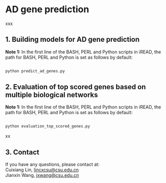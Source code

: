 # AD gene prediction


xxx
## 1. Building models for AD gene prediction

**Note 1:** In the first line of the BASH, PERL and Python scripts in iREAD, the path for BASH, PERL and Python is set as follows by default:
```bash

python predict_ad_genes.py

```


## 2. Evaluation of top scored genes based on multiple biological networks

**Note 1:** In the first line of the BASH, PERL and Python scripts in iREAD, the path for BASH, PERL and Python is set as follows by default:
```bash

python evaluation_top_scored_genes.py

```


xx
## 3. Contact
If you have any questions, please contact at:<br>
Cuixiang Lin, lincxcsu@csu.edu.cn<br>
Jianxin Wang, jxwang@csu.edu.cn<br>





